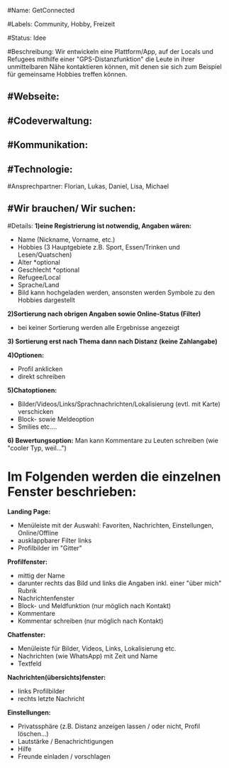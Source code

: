 #Name: 
GetConnected

#Labels: 
Community, Hobby, Freizeit

#Status: 
Idee

#Beschreibung:
Wir entwickeln eine Plattform/App, auf der Locals und Refugees mithilfe einer "GPS-Distanzfunktion" die Leute in ihrer unmittelbaren Nähe kontaktieren können, mit denen sie sich zum Beispiel für gemeinsame Hobbies treffen können.

#Webseite:
---

#Codeverwaltung:
---

#Kommunikation:
---

#Technologie:
---

#Ansprechpartner:
Florian, Lukas, Daniel, Lisa, Michael

#Wir brauchen/ Wir suchen:
---

#Details:
**1)eine Registrierung ist notwendig, Angaben wären:**
* Name (Nickname, Vorname, etc.)
* Hobbies (3 Hauptgebiete z.B. Sport, Essen/Trinken und Lesen/Quatschen)
* Alter *optional
* Geschlecht *optional
* Refugee/Local
* Sprache/Land
* Bild kann hochgeladen werden, ansonsten werden Symbole zu den Hobbies dargestellt 

**2)Sortierung nach obrigen Angaben sowie Online-Status (Filter)**
* bei keiner Sortierung werden alle Ergebnisse angezeigt 

**3) Sortierung erst nach Thema dann nach Distanz (keine Zahlangabe)**

**4)Optionen:**
* Profil anklicken
* direkt schreiben

**5)Chatoptionen:**
* Bilder/Videos/Links/Sprachnachrichten/Lokalisierung (evtl. mit Karte) verschicken
* Block- sowie Meldeoption
* Smilies
etc....

**6) Bewertungsoption:**
Man kann Kommentare zu Leuten schreiben (wie "cooler Typ, weil...")


# Im Folgenden werden die einzelnen Fenster beschrieben:

**Landing Page:**
* Menüleiste mit der Auswahl: Favoriten, Nachrichten, Einstellungen, Online/Offline
* ausklappbarer Filter links
* Profilbilder im "Gitter"

**Profilfenster:**
* mittig der Name
* darunter rechts das Bild und links die Angaben inkl. einer "über mich" Rubrik
* Nachrichtenfenster
* Block- und Meldfunktion (nur möglich nach Kontakt)
* Kommentare
* Kommentar schreiben (nur möglich nach Kontakt)

**Chatfenster:**
* Menüleiste für Bilder, Videos, Links, Lokalisierung etc.
* Nachrichten (wie WhatsApp) mit Zeit und Name
* Textfeld

**Nachrichten(übersichts)fenster:**
* links Profilbilder
* rechts letzte Nachricht

**Einstellungen:**
* Privatssphäre (z.B. Distanz anzeigen lassen / oder nicht, Profil löschen...)
* Lautstärke / Benachrichtigungen
* Hilfe
* Freunde einladen / vorschlagen
